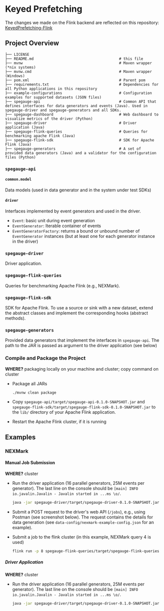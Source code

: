 # Keyed Prefetching
The changes we made on the Flink backend are reflected on this repository: [KeyedPrefetching-Flink](https://github.com/ezapridou/KeyedPrefetching-Flink)

## Project Overview

```
├── LICENSE
├── README.md                                       # this file
├── mvnw                                            # Maven wrapper (*nix systems)
├── mvnw.cmd                                        # Maven wrapper (Windows)
├── pom.xml                                         # Parent pom
├── requirements.txt                                # Dependencies for all Python applications in this repository
├── example-configurations                          # Configuration examples for supported datasets (JSON files)
├── spegauge-api                                    # Common API that defines interfaces for data generators and events (Java). Used in spegauge-driver and spegauge-generators and all SDKs. 
├── spegauge-dashboard                              # Web dashboard to visualize metrics of the driver (Python) 
├── spegauge-driver                                 # Driver application (Java)
├── spegauge-flink-queries                          # Queries for benchmarking apache Flink (Java)
├── spegauge-flink-sdk                              # SDK for Apache Flink (Java)
├── spegauge-generators                             # A set of provided data generators (Java) and a validator for the configuration files (Python)
```

### `spegauge-api`

#### `common.model`

Data models (used in data generator and in the system under test SDKs)

#### `driver`

Interfaces implemented by event generators and used in the driver.

- `Event`: basic unit during event generation
- `EventGenerator`: Iterable container of events
- `EventGeneratorFactory`: returns a bound or unbound number of `EventGenerator` instances (but at least one for each generator instance in the driver)


### `spegauge-driver`

Driver application. 

### `spegauge-flink-queries`

Queries for benchmarking Apache Flink (e.g., NEXMark).

### `spegauge-flink-sdk`

SDK for Apache Flink. To use a source or sink with a new dataset, extend the abstract classes and implement the corresponding hooks (abstract methods).

### `spegauge-generators`

Provided data generators that implement the interfaces in `spegauge-api`. The path to the JAR is passed as argument to the driver application (see below)



### Compile and Package the Project

**WHERE?** packaging locally on your machine and cluster; copy command on cluster
  
- Package all JARs

  ```bash
  ./mvnw clean package
  ```

- Copy `spegauge-api/target/spegauge-api-0.1.0-SNAPSHOT.jar` and `spegauge-flink-sdk/target/spegauge-flink-sdk-0.1.0-SNAPSHOT.jar` to the `lib/` directory of your Apache Flink application.
- Restart the Apache Flink cluster, if it is running


## Examples

### NEXMark

#### Manual Job Submission

**WHERE?** cluster

- Run the driver application (16 parallel generators, 25M events per generator). The last line on the console should be `[main] INFO io.javalin.Javalin - Javalin started in ...ms \o/`.

  ```bash
  java -jar spegauge-driver/target/spegauge-driver-0.1.0-SNAPSHOT.jar -g 16 spegauge-generators/target/spegauge-generators-0.1.0-SNAPSHOT.jar
  ```

- Submit a POST request to the driver's web API (`/jobs`), e.g., using Postman (see screenshot below). The request contains the details for data generation (see `data-config/nexmark-example-config.json` for an example).

- Submit a job to the flink cluster (in this example, NEXMark query 4 is used)

  ```bash
  flink run -p 8 spegauge-flink-queries/target/spegauge-flink-queries-0.1.0-SNAPSHOT.jar -m nexmark --driver diascld21.iccluster.epfl.ch:8110 -- Query4
  ```

##### Driver Application

**WHERE?** cluster

- Run the driver application (16 parallel generators, 25M events per generator). The last line on the console should be `[main] INFO io.javalin.Javalin - Javalin started in ...ms \o/`.

  ```bash
  java -jar spegauge-driver/target/spegauge-driver-0.1.0-SNAPSHOT.jar -g 16 spegauge-generators/target/spegauge-generators-0.1.0-SNAPSHOT.jar
  ```
